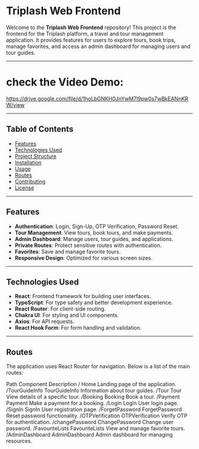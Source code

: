 # Triplash Web Frontend

Welcome to the **Triplash Web Frontend** repository! This project is the frontend for the Triplash platform, a travel and tour management application. It provides features for users to explore tours, book trips, manage favorites, and access an admin dashboard for managing users and tour guides.

---
# check the Video Demo: 
https://drive.google.com/file/d/1hoLbGNKH0JnYwM7l9pw0s7wBkEANnKRW/view

---------
## Table of Contents

- [Features](#features)
- [Technologies Used](#technologies-used)
- [Project Structure](#project-structure)
- [Installation](#installation)
- [Usage](#usage)
- [Routes](#routes)
- [Contributing](#contributing)
- [License](#license)

---

## Features

- **Authentication**: Login, Sign-Up, OTP Verification, Password Reset.
- **Tour Management**: View tours, book tours, and make payments.
- **Admin Dashboard**: Manage users, tour guides, and applications.
- **Private Routes**: Protect sensitive routes with authentication.
- **Favorites**: Save and manage favorite tours.
- **Responsive Design**: Optimized for various screen sizes.

---

## Technologies Used

- **React**: Frontend framework for building user interfaces.
- **TypeScript**: For type safety and better development experience.
- **React Router**: For client-side routing.
- **Chakra UI**: For styling and UI components.
- **Axios**: For API requests.
- **React Hook Form**: For form handling and validation.

---

## Routes
The application uses React Router for navigation. Below is a list of the main routes:

Path	Component	Description
/	Home	Landing page of the application.
/TourGuideInfo	TourGuideInfo	Information about tour guides.
/Tour	Tour	View details of a specific tour.
/Booking	Booking	Book a tour.
/Payment	Payment	Make a payment for a booking.
/Login	Login	User login page.
/SignIn	SignIn	User registration page.
/ForgetPassword	ForgetPassword	Reset password functionality.
/OTPVerification	OTPVerification	Verify OTP for authentication.
/changePassword	ChangePassword	Change user password.
/FavouriteLists	FavouriteLists	View and manage favorite tours.
/AdminDashboard	AdminDashboard	Admin dashboard for managing resources.
